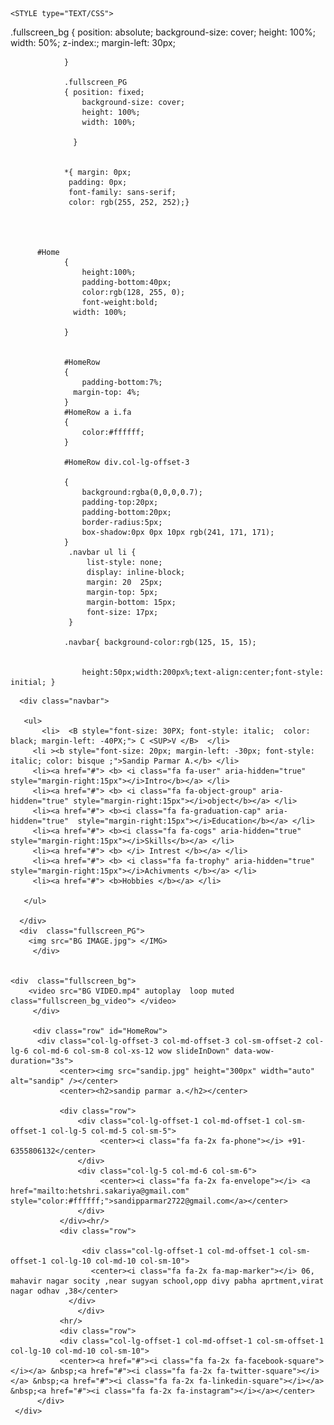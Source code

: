 

<html> 
<head> <title> MY PERSONAL BIO DATA</title>  
  <link href="https://cdnjs.cloudflare.com/ajax/libs/font-awesome/4.7.0/css/font-awesome.min.css"  rel="stylesheet" type="text/css" />
           
  <link rel="stylesheet" href="https://maxcdn.bootstrapcdn.com/bootstrap/3.3.7/css/bootstrap.min.css" />
    <link href="animate.css" rel="stylesheet" type="text/css" />



    <STYLE type="TEXT/CSS">

 .fullscreen_bg 
                { position: absolute;
                    background-size: cover;
                    height: 100%;
                    width: 50%;
                   z-index:;
                   margin-left: 30px; 
                   
                } 
                 
                .fullscreen_PG 
                { position: fixed;
                    background-size: cover;
                    height: 100%;
                    width: 100%;
                  
                  }  


                *{ margin: 0px;
                 padding: 0px;
                 font-family: sans-serif; 
                 color: rgb(255, 252, 252);}
                
             


          #Home
	            {
	                height:100%;
	                padding-bottom:40px;
	                color:rgb(128, 255, 0);
	                font-weight:bold; 
                  width: 100%;
                  
	            }
             
	            
	            #HomeRow
	            {
	                padding-bottom:7%;  
                  margin-top: 4%; 
	            }
	            #HomeRow a i.fa
	            {
	                color:#ffffff;
	            }
	            
	            #HomeRow div.col-lg-offset-3

	            {
	                background:rgba(0,0,0,0.7); 
	                padding-top:20px;
	                padding-bottom:20px;
	                border-radius:5px;
	                box-shadow:0px 0px 10px rgb(241, 171, 171);   
	            }
                 .navbar ul li {  
                     list-style: none;
                     display: inline-block;
                     margin: 20  25px; 
                     margin-top: 5px;
                     margin-bottom: 15px; 
                     font-size: 17px;
                 }
               
                .navbar{ background-color:rgb(125, 15, 15); 
                    
				            
					height:50px;width:200px%;text-align:center;font-style: initial; }

                 
</style> 
</head> 
<body>  
  
      <div class="navbar">
      
       <ul> 
           <li>  <B style="font-size: 30PX; font-style: italic;  color: black; margin-left: -40PX;"> C <SUP>V </B>  </li>
         <li ><b style="font-size: 20px; margin-left: -30px; font-style: italic; color: bisque ;">Sandip Parmar A.</b> </li>  
         <li><a href="#"> <b> <i class="fa fa-user" aria-hidden="true" style="margin-right:15px"></i>Intro</b></a> </li>   
         <li><a href="#"> <b> <i class="fa fa-object-group" aria-hidden="true" style="margin-right:15px"></i>object</b></a> </li>   
         <li><a href="#"> <b><i class="fa fa-graduation-cap" aria-hidden="true"  style="margin-right:15px"></i>Education</b></a> </li>   
         <li><a href="#"> <b><i class="fa fa-cogs" aria-hidden="true"  style="margin-right:15px"></i>Skills</b></a> </li>   
         <li><a href="#"> <b> </i> Intrest </b></a> </li>   
         <li><a href="#"> <b> <i class="fa fa-trophy" aria-hidden="true"  style="margin-right:15px"></i>Achivments </b></a> </li> 
         <li><a href="#"> <b>Hobbies </b></a> </li>   
 
       </ul>

      </div>
      <div  class="fullscreen_PG">
        <img src="BG IMAGE.jpg"> </IMG> 
         </div> 


    <div  class="fullscreen_bg">
        <video src="BG VIDEO.mp4" autoplay  loop muted class="fullscreen_bg_video"> </video> 
         </div> 
          
         <div class="row" id="HomeRow">
          <div class="col-lg-offset-3 col-md-offset-3 col-sm-offset-2 col-lg-6 col-md-6 col-sm-8 col-xs-12 wow slideInDown" data-wow-duration="3s">
               <center><img src="sandip.jpg" height="300px" width="auto" alt="sandip" /></center>
               <center><h2>sandip parmar a.</h2></center>

               <div class="row">
                   <div class="col-lg-offset-1 col-md-offset-1 col-sm-offset-1 col-lg-5 col-md-5 col-sm-5">
                        <center><i class="fa fa-2x fa-phone"></i> +91- 6355806132</center>
                   </div>
                   <div class="col-lg-5 col-md-6 col-sm-6">
                        <center><i class="fa fa-2x fa-envelope"></i> <a href="mailto:hetshri.sakariya@gmail.com" style="color:#ffffff;">sandipparmar2722@gmail.com</a></center>
                   </div>
               </div><hr/>
               <div class="row">
                  
                    <div class="col-lg-offset-1 col-md-offset-1 col-sm-offset-1 col-lg-10 col-md-10 col-sm-10">
                      <center><i class="fa fa-2x fa-map-marker"></i> 06, mahavir nagar socity ,near sugyan school,opp divy pabha aprtment,virat nagar odhav ,38</center>
                 </div>
                   </div>
               <hr/>
               <div class="row">
               <div class="col-lg-offset-1 col-md-offset-1 col-sm-offset-1 col-lg-10 col-md-10 col-sm-10">
               <center><a href="#"><i class="fa fa-2x fa-facebook-square"></i></a> &nbsp;<a href="#"><i class="fa fa-2x fa-twitter-square"></i></a> &nbsp;<a href="#"><i class="fa fa-2x fa-linkedin-square"></i></a> &nbsp;<a href="#"><i class="fa fa-2x fa-instagram"></i></a></center>
          </div>
     </div>
   </div>
 





















</body>
</html>
